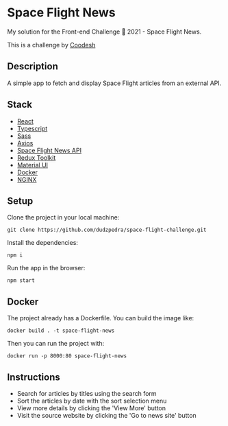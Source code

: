# Space Flight News

My solution for the Front-end Challenge 🏅 2021 - Space Flight News.

This is a challenge by [Coodesh](https://coodesh.com/)

## Description

A simple app to fetch and display Space Flight articles from an external API.

## Stack

- [React](https://reactjs.org/)
- [Typescript](https://www.typescriptlang.org/)
- [Sass](https://sass-lang.com/)
- [Axios](https://axios-http.com/) 
- [Space Flight News API](https://spaceflightnewsapi.net/)
- [Redux Toolkit](https://redux-toolkit.js.org/)
- [Material UI](https://mui.com/pt/)
- [Docker](https://docs.docker.com/)
- [NGINX](https://www.nginx.com/)
  
## Setup

Clone the project in your local machine:

`git clone https://github.com/dudzpedra/space-flight-challenge.git`

Install the dependencies:

`npm i`

Run the app in the browser:

`npm start`

## Docker

The project already has a Dockerfile. You can build the image like:

`docker build . -t space-flight-news`

Then you can run the project with:

`docker run -p 8000:80 space-flight-news`

## Instructions

- Search for articles by titles using the search form
- Sort the articles by date with the sort selection menu
- View more details by clicking the 'View More' button
- Visit the source website by clicking the 'Go to news site' button
